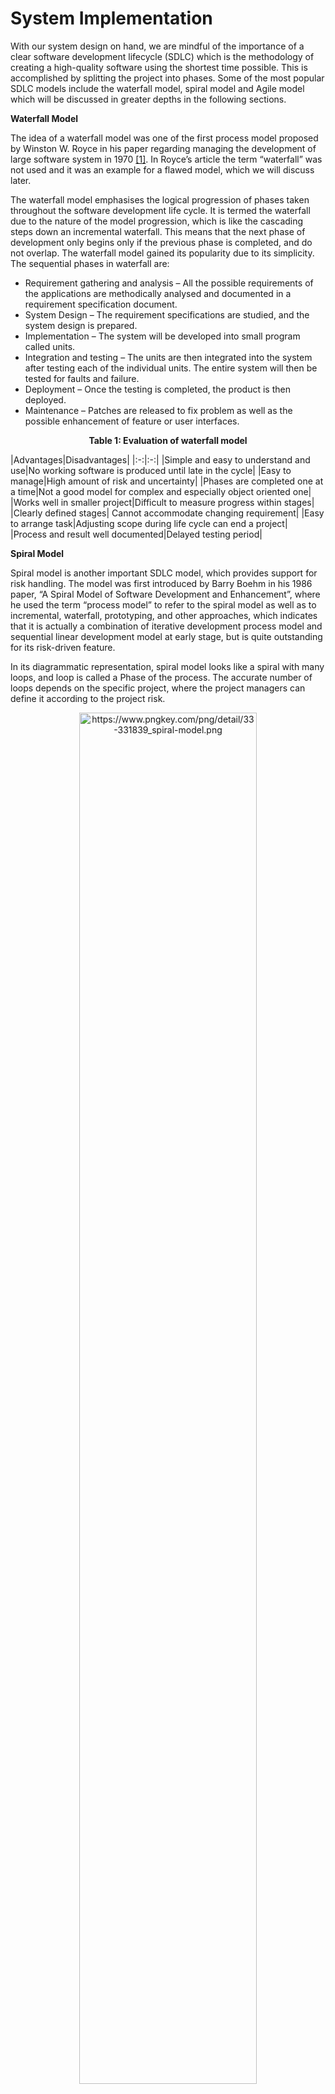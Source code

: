 # System Implementation

With our system design on hand, we are mindful of the importance of a clear software development lifecycle (SDLC) which is the methodology of creating a high-quality software using the shortest time possible. This is accomplished by splitting the project into phases. Some of the most popular SDLC models include the waterfall model, spiral model and Agile model which will be discussed in greater depths in the following sections.

<b>Waterfall Model</b>

 The idea of a waterfall model was one of the first process model proposed by Winston W. Royce in his paper regarding managing the development of large software system in 1970 [[1]](System_Implementation.md#references). In Royce’s article the term “waterfall” was not used and it was an example for a flawed model, which we will discuss later. 

The waterfall model emphasises the logical progression of phases taken throughout the software development life cycle. It is termed the waterfall due to the nature of the model progression, which is like the cascading steps down an incremental waterfall. This means that the next phase of development only begins only if the previous phase is completed, and do not overlap. The waterfall model gained its popularity due to its simplicity. The sequential phases in waterfall are:

* Requirement gathering and analysis – All the possible requirements of the applications are methodically analysed and documented in a requirement specification document.
* System Design – The requirement specifications are studied, and the system design is prepared. 
* Implementation – The system will be developed into small program called units.
* Integration and testing – The units are then integrated into the system after testing each of the individual units. The entire system will then be tested for faults and failure.
* Deployment – Once the testing is completed, the product is then deployed.
* Maintenance – Patches are released to fix problem as well as the possible enhancement of feature or user interfaces.

<b><p align= "center">Table 1: Evaluation of waterfall model</p></b>
|Advantages|Disadvantages|
|:-:|:-:|
|Simple and easy to understand and use|No working software is produced until late in the cycle|
|Easy to manage|High amount of risk and uncertainty|
|Phases are completed one at a time|Not a good model for complex and especially object oriented one|
|Works well in smaller project|Difficult to measure progress within stages|
|Clearly defined stages| Cannot accommodate changing requirement|
|Easy to arrange task|Adjusting scope during life cycle can end a project|
|Process and result well documented|Delayed testing period|


<b>Spiral Model</b>

Spiral model is another important SDLC model, which provides support for risk handling. The model was first introduced by Barry Boehm in his 1986 paper, “A Spiral Model of Software Development and Enhancement”, where he used the term “process model” to refer to the spiral model as well as to incremental, waterfall, prototyping, and other approaches, which indicates that it is actually a combination of iterative development process model and sequential linear development model at early stage, but is quite outstanding for its risk-driven feature.

In its diagrammatic representation, spiral model looks like a spiral with many loops, and loop is called a Phase of the process. The accurate number of loops depends on the specific project, where the project managers can define it according to the project risk. 

<p align="center">
<img src="Images/implementation/Sprial_Model.png" alt="https://www.pngkey.com/png/detail/33-331839_spiral-model.png" width=75%>
</p>
<b><p align= "center">Figure 1: The Spiral model graphical representation </p></b>

### Reference
[Spiral Model](https://pdfs.semanticscholar.org/3d71/0cdac84dce7387177da471b9822e03029d1c.pdf?_ga=2.68442905.987963553.1590128111-1603561370.1589100842)

The Radius of the spiral at any point shows the cost of the project so far, and the angular dimension suggests the progress made so far in the current phase. Each phase begins with a goal for the design, ends when the developer or client reviews the progress and is divided into four quadrants as shown in the diagram. The details of these four quadrants are:

* Determine objectives - Requirements are gathered from the customers and the objectives are identified, elaborated and analyzed at the start of every phase. It is important to also identify alternative solutions in case the attempted version fails to perform.
* Identify and resolve risks - Risk analysis should be performed on all possible solutions in order to find any faults or vulnerabilities during this quadrant-- such as running over the budget or areas within the software that could be open to cyber-attacks. Each risk should then be resolved using the most efficient strategy. At the end of this quadrant, Prototype is built for the best possible solution.
* Development and test - During the third quadrant, the identified features are developed and verified through testing. At the end of the third quadrant, the next version of the software is available.
* Plan the next iteration - In the last quadrant, the test results of the newest version are evaluated. This analysis allows programmers to stop and understand what worked and didn’t work before progressing with a new build. At the end of this quadrant, planning for the next phase begins and the cycle repeats. At the end of the whole spiral, the software is finally deployed in its respective market.

Based on its characteristics, the spiral model is best used in large, expensive and complicated projects. Its pros and cons are discussed below:

<b><p align= "center">Table 2: Evaluation of spiral model</p></b>

|Advantages|Disadvantages|
|:-:|:-:|
|Risk handling|Complex|
|Flexibility - Changes made to the requirements during the process can be easily adopted and incorporated|Too much dependable on Risk Analysis - Without very highly experienced expertise, it is going to be a failure to develop a project using this model.|
|Customer satisfaction - The spiral model facilitates customer feedback|Difficulty in time management - The number of phases is unknown at the start of the project, so time estimation is very difficult.|
|Easy to estimate cost of the whole project| Expensive, not suitable for small projects|

<b>Agile Model</b>
Agile model is also a type of Incremental model. Software is developed in incremental, rapid cycles. This results in small incremental releases with each release building on previous functionality. Each release is thoroughly tested.

<p align="center">
<img src="Images/implementation/Agile_model.jpg" alt="http://www.seherfranz.com/semantic/dist/img/stories/agile-basics.jpg" width=75%>
</p>
<b><p align= "center">Figure 2: Graphical representation of sprints </p></b>

### References
[Sprint](http://www.seherfranz.com/story.html)

Unlike the Waterfall model, the development team ultimately decides at the beginning of a sprint (or iteration) what can be accomplished in the timeframe and sets out to build a series of features, delivering working software that can be installed in a production environment at the end of the sprint, which meets the demand for faster software development.

There are various approaches adhering to Agile, including, but not limited to:
* Scrum
* Crystal
* Dynamic Software Development Method (DSDM)
* Feature Driven Development (FDD)
* Lean Software Development
* Extreme Programming (XP)

<p align="center">
<img src="Images/implementation/Agile_model_1.png" alt="https://res.cloudinary.com/indysigner/image/fetch/f_auto,q_auto/w_2000/https://cloud.netlifyusercontent.com/assets/344dbf88-fdf9-42bb-adb4-46f01eedd629/a68c2cc3-d3f2-40a6-8bf5-e29bfa3cbc00/4-collaborative-coding-ultimate-career-hack.png" width=75%>
</p>
<b><p align= "center">Figure 3: The Agile model graphical representation </p></b>

### References
[Agile model](https://www.smashingmagazine.com/2020/04/collaborative-coding-ultimate-career-hack/)

Importantly, the Agile software development lifecycle is dominated by the iterative process. Each iteration results in the next piece of the software development puzzle. There are different expressions regarding the stages in an iteration process, but most are similar in general. A typical example is as follows:
* Requirements - Define the requirements for the iteration based on the product backlog, sprint backlog, customer and stakeholder feedback.
* Design - When the project has been identified, the team should work with stakeholders to define requirements. Flow diagram or the high-level UML diagram can be used to show the work of new features.
* Development - When the team defines the requirements, the work begins. Designers and developers start working on their project, which aims to deploy a working product. The product will undergo various stages of improvement, so it includes simple, minimal functionality.
* Testing - QA (Quality Assurance) testing, internal and external training, documentation development.
* Deployment - Integrate and deliver the working iteration into production
* Review/Feedback - Accept customer and stakeholder feedback and work it into the requirements of the next iteration.


<b><p align= "center">Table 3: Evaluation of agile model</p></b>
|Advantages|Disadvantages|
|:-:|:-:|
|Frequent Delivery|Lack of emphasis on necessary designing and documentation|
|Face-to-Face Communication with clients|The project can easily get taken off track if the customer representative is not clear what results that they want|
|Efficient design and fulfils the business requirement|Only senior programmers can take the kind of decisions required during the development process|
|Anytime changes are acceptable|In case of some software deliverables, especially the large ones, it is difficult to assess the effort required at the beginning of the software development life cycle|
|Reduce total development time| |
|Continuous attention to technical excellence and good design| |

<p align = "center" style = "color:red">
<b>???missing column!!!</b></p>

<b>Choice of SDLC methodology</b>

By contrasting the different models for software development, we decide to go for the Agile approach for the following few reasons. Firstly, the Agile approach has a few immediate advantages over traditional method such as the waterfall model due to its nature of being flexible. Although the rigidity of the waterfall model does prove to be very efficient in completing task phase by phase, and also the methodology can be explained with ease to ammeter coder there are inherent risk in this approach one of the most obvious being the lack to unit testing. Secondly, due to our idea and features for the project constantly evolving as we are implementing new features, so the Agile model fits our requirement as it features frequent check-ins which allow for changes to be made constantly. Whereas in the waterfall model, due to the linear progression does not encourage phases to be revisited.  Thirdly, the Agile methodology is way faster overall compared to the other methodology because far less re-work or major changes are made when progressing as most issues and changes are identified in the early stages.

### References
[[1] MANAGING THE DEVELOPMENT OF LARGE SOFTWARE SYSTEMS](http://www-scf.usc.edu/~csci201/lectures/Lecture11/royce1970.pdf)

## Breakdown of project into sprints
As mentioned above in our system implementation we decided on the agile approach which features breaking down of project into sprints. Sprint planning is part of the scrum framework where we will determine what to work on in each of the sprint and discuss the initial plan for completing these backlog items. The figure below is a graphical representation of our sprint cycle and the detailed backlogs items derived from our user stories can be seen at (reference start of backlog) here.

<p align="center">
<img src="Images/implementation/sprint.jpg">
</p>
<b><p align= "center">Figure 1: The agile model for Fitness Jungle </p></b>

### M5 Product Backlog
<b><p align= "center">Table 4: M5 Product Backlog</p></b>

|Priority|Backlog Item|User Story ID|User Story|Estimated time (hours)|
|:-:|:-:|:-:|:-:|:-:|
|1|Application setup|-|-|3|
|2|MQTT connectivity|-|-|8|
|3|View user details|5|As a user, I want to view my details on my device, so that I can identify my device.|15|
|4|View pet details|3|As a user, I want to view my virtual pet details, so that I can see its progress.|26|
|5|View steps|2|As a user, I want to track my steps and calories, so that I can know my daily step count.|12|
|6|View activity report|1|As a user, I want to view my activity report, so that I can better plan my exercise regime.|17|
|7|User login|4|As a user, I want to be able to log in, so that I can access the application.|17|
|8|Send step updates|8|As a user, I want to send my steps to server, so that I can track my steps and calories.|2|
|9|Map system|7|As a user, I want to check the map and track my movement route, so that I can look back and see what I have been today.|18|
|10|Friend system|6|As a user, I want to view and add friends, so that I can interact with my friends.|14|
|11|View health report|9|As a user, I want to receive my health report, so that I can see my sport progress.|15|

### Desktop Product Backlog
<b><p align= "center">Table 5: Desktop Product Backlog</p></b>
|Priority|Backlog Item|User Story ID|User Story|Estimated time (hours)|
|:-:|:-:|:-:|:-:|:-:|
|1|Application setup|-|-|3.5|
|2|MQTT connectivity|-|-|3.5|
|3|View user information|2|As a developer, I want to be able to view information about any user, so I can tailor specific health feedback to them.|22.5|
|4|View user statistics|3|As a developer, I want to be able to view a graphical representation of my user’s usage statistics, so that I can have a better understanding about the user’s usage.|17.5|
|5|Add pets|4|As a developer, I want to be able to add new virtual pets and pet skins, so that the users will have a variety to pet and pet skins to choose from.|15|
|6|View pets|6|As a developer, I want to be able to view virtual pets and pet skins, so that I can see the list currently available to the users.|1|
|7|Modify pets|5|As a developer, I want to be able to modify virtual pets and pet skins, so that I can make updates to the designs.|15|
|8|Admin authentication|1|As a developer, I want to be able to log in to the application, so that I can be authenticated to view privileged information about my users.|15|
|9|Logging System|7|As a developer, I want to be able to view all the changes made on the desktop application, so that I can revert to previous state if a bug was produced.|20|

### Web Product Backlog 
<b><p align= "center">Table 6: Web Product Backlog </p></b>
|Priority|Backlog Item|User Story ID|User Story|Estimated time (hours)|
|:-:|:-:|:-:|:-:|:-:|
|1|Application setup|-|-|5|
|2|User account|1|As a user, I want to register an account, log in and link my M5Stack to it, so that I can start playing the game.|10|
|3|View profiles|2|As a user, I want to view my profile and pet information, so that I can identify my account and view my pet’s progress.|8|
|4|Update profile|4|As a user, I want to edit my profile and pet status, so that I can make changes should I want to.|10|
|5|Friend system|5|As a user, I want to view my friends list, so that I can interact with my friends.|12|
|6|Step count report|3|As a user, I want to view a report about my daily steps, so that I can monitor my daily activity.|10|
|7|Map system|6|As a user, I want to check my daily route on the map, so that I can look back at and see where I have been today.|18|

### Server Product Backlog
<b><p align= "center">Table 7: Server Product Backlog </p></b>
|Priority|Backlog Item|For sub-system|User Story ID|Estimated time (hours)|
|:-:|:-:|:-:|:-:|:-:|
|1|Server setup|-|-|3|
|2|Database Creation|-|-|22|
|3|Register new user (HTTP)|Web|1|5|
|4|Authenticate user (HTTP)|Web|1|5|
|5|Get user details (HTTP)|Web|2|5|
|6|Update user details (HTTP)|Web|4|5|
|7|Get pet types (HTTP)|Web|4|5|
|8|Create user’s pet (HTTP)|Web|4|5|
|9|Get user’s pets (HTTP)|Web|2|5|
|10|Update user’s pet (HTTP)|Web|4|5|
|11|Set user’s active pet (HTTP)|Web|4|5|
|12|Get user and active pet details (MQTT)|M5stack|5|5|
|13|Send step count update (MQTT)|M5stack|3|5|
|14|Get list of users (MQTT)|Desktop|2|5|
|15|Get user details (MQTT)|Desktop|2|5|
|16|Get user’s step count updates within|Desktop|-|5|
|17|Register device (MQTT)|M5stack|3|5|
|18|Authenticate admin (MQTT)|Desktop|4|5|

<b>Sprint 1: Building user interfaces and API design</b>

In this sprint, we will not be building the full features but rather just the user interfaces. This is a little unconventional since a sprint cycle usually takes a feature through design to implementation. However, the team felt that it will be more beneficial if we started with the building of the user interfaces to make clear of the data requirements and allow a more coherent flow of the applications. This will also allow for a better API design as the API designer will have an overview of the data required by the different clients and be able to build more general-purpose APIs that can be shared by clients. This contrasts with building APIs with each feature implementation, which can result in APIs with narrow scopes and increase data redundancy in APIs. In addition, making any API changes will result in previous implemented features having to be modified to keep with the changes. Thus, to reduce API changes and have a better application design flow, the team decided to take an unconventional approach in the first sprint. 

At this stage, the meetings are held every 2 days instead of daily as advocated in Scrum. This is due to the reason that more time is required for coming up with designs before holding meetings. An end of sprint meeting is held to discuss about the sprint that just happened, and to identify the areas we did well and the areas to improve. In particular, the team felt that the meetings held every other day are great in keeping everyone on the same page. However, we felt that the communication of requirements is not as active as we will like and will work on it for subsequent sprints. We also reviewed and confirmed on the design details and decided on details for the next sprint.

### M5Stack Sprint 1 Backlog
<b><p align= "center">Table 8: M5Stack Sprint 1 Backlog</p></b>
Priority|Product Backlog Item|User Story ID|Estimated time (hours)
|:-:|:-:|:-:|:-:|
|1|<b>Application setup|-|3
| |Setup M5Stack environment and import relevant modules| |3
|2|<b>View user details (user interface)|5|6
| |Designing user details page| |3
| |Creating user details page| |3
|3|<b>View pet details (user interface)|3|10
| |Designing pet details page| |5
| |Creating pet details page| |5
|4|<b>View steps (user interface)|2|4
| |Designing track steps page| |2
| |Creating track steps page| |2
|5|<b>View activity report (user interface)|1|6
| |Designing report page| |2
| |Creating report page| |4
|6|<b>User login (user interface)|4|9
| |Designing logo page| |1.5
| |Creating logo page| |1.5
| |Designing login page| |1.5
| |Creating login page| |1.5
| |Designing keyboard plug-in unit| |1.5
| |Creating keyboard plug-in unit| |1.5

### Desktop Sprint 1 Backlog
<b><p align= "center">Table 9: Desktop Sprint 1 Backlog</p></b>
Priority|Product Backlog Item|User Story ID|Estimated time (hours)
|:-:|:-:|:-:|:-:|
|1|<b>Application setup|-|2.5
| |Create a setup method for the processing window| |1
| |Create a draw method for setting background of window| |1
| |Create a dashboard class for the methods such as building of display elements| |0.5
|2|<b>View user Information (user interface)|2|4
| |Create an element that loads picture from web, resize image and appropriately displaying image at a suitable position| |0.5
| |Create an element that display user information such as username, first name, etc. (Static information)| |0.5
| |Create a dropdown list to display all the different user registered in the database| |2
|3|<b>View user statistics (user interface)|3|3.5
| |Create an element that display user basic statistic such as daily steps, weekly steps and average daily steps (Static information)| |0.5
| |Create an element that plot bar chart for daily steps by hourly basis and weekly steps daily basis (Static information)| |3

### Web Sprint 1 Backlog
<b><p align= "center">Table 10: Web Sprint 1 Backlog</p></b>
Priority|Product Backlog Item|User Story ID|Estimated time (hours)
|:-:|:-:|:-:|:-:|
|1|<b>Application setup|-|2
| |Setup Vue.js and import relevant libraries| |2
|2|<b>User account (user interface)| 1|4
| |Log in page framework| | 2
| |Log in page CSS| | 2
|3|<b>View profile (user interface)| 2| 4
| |Profile page framework| | 2
| |Profile page CSS| | 2
|4|<b>Update profile (user interface)|4|4
| |Profile edit page framework| | 2
| |Profile edit page CSS| | 2
|5|<b>Friend system (user interface)| 5| 6
| |Friend component| | 2
| |Friend component CSS| | 2
| |Friend list page| |1
| |Friend list page CSS| | 1
|6|<b>Map system (user interface)| 6|2
| |Map page framework| | 1
| |Map page CSS| |1

### Server Sprint 1 Backlog
<b><p align= "center">Table 11: Server Sprint 1 Backlog</p></b>
Priority|Product Backlog Item|For sub-system|User Story ID|Estimated time (hours)
|:-:|:-:|:-:|:-:|:-:|
|1|<b>Database Creation (Design)|-|-|10
||Design User table||1
||Design BasePetType table||1
||Design PetType table||1
||Design PetLevel table||1
||Design UserPet table||1
||Design UserIntervalStep table||1
||Design UserPetIntervalStep table||1
||Design Friend table||1
||Design FriendStatus table||1
||Design Admin table||1
|2|<b>Register new user (HTTP) API Design|Web|1|1
|3|<b>Authenticate user (HTTP) API Design|Web|1|1
|4|<b>Get user details (HTTP) API Design|Web|2|1
|5|<b>Update user details (HTTP) API Design|Web|4|1
|6|<b>Get pet types (HTTP) API Design|Web|4|1
|7|<b>Create user’s pet (HTTP) API Design|Web|4|1
|8|<b>Get user’s pets (HTTP) API Design|Web|2|1
|9|<b>Update user’s pet (HTTP) API Design|Web|4|1
|10|<b>Set user’s active pet (HTTP) API Design|Web|4|1
|11|<b>Get user and active pet details (MQTT) API Design|M5Stack|5|1
|12|<b>Send step count update (MQTT) API Design|M5Stack|3|1
|13|<b>Get list of users (MQTT) API Design|Desktop|2|1
|14|<b>Get user details (MQTT) API Design|Desktop|2|1
|15|<b>Get user’s step count updates within interval (MQTT) API Design|Desktop|3|1
|16|<b>Register device (MQTT) API Design|M5Stack|4|1
|17|<b>Authenticate admin (MQTT) API Design|Desktop|1|1

<b>Sprint 2: First wave of implementation</b>

In this sprint, we start off the first wave of feature implementations. The server is added with the APIs required by the different sub-systems, developing in the sequence shown in the user sequence diagram. The different sub-systems build on from the user interfaces and establish communication with the server via API calls to retrieve the required data. In particular, for the desktop application, the time required to build the user interfaces exceed the initial expectations in the previous sprint and thus a portion of this sprint will be to continue building the user interfaces alongside implementing features.

At this stage, meetings are held daily as the pace of implementation has picked up and communication between server and the different sub-systems is vital to keep each other up to date. An end of sprint meeting is held to discuss on the current sprint and what could be improved for the implemented features. The improvements to make will be brought over to the next sprint alongside implementation of other features.

### M5Stack Sprint 2 Backlog
<b><p align= "center">Table 12: M5Stack Sprint 2 Backlog</p></b>
Priority|Product Backlog Item|User Story ID|Estimated time (hours)|
|:-:|:-:|:-:|:-:|
|1|<b>MQTT connectivity</b>|-|8|
| |Setup MQTT environment||1|
| |Setup WiFi class on M5stack| |3|
| |Setup publish and subscribe topics| |1|
| |Test sending messages| |1.5|
| |Test receiving messages| |1.5|
|2|<b>View user details</b>|5|6|
| |Send request JSON| |1|
| |Receive response JSON| |1|
| |Display user details| |4|
|3|<b>View pet details</b>|3|6|
| |Send request JSON| |1|
| |Receive response JSON| |1|
| |Display pet details| |4|
|4|<b>Send steps updates</b>|8|2|
| |Send request JSON| |1|
| |Receive response JSON| |1|
|5|<b>View steps</b>|2|5|
| |Send request JSON| |1|
| |Receive response JSON| |1|
| |Display steps| |3|
|6|<b>View activity report</b>|1|8|
| |Send request JSON| |1|
| |Receive response JSON| |1|
| |Display activity report| |6|
|7|<b>User login</b>|4|8|
| |Send request JSON| |1|
| |Receive response JSON| |1|
| |Display login workflow| |6|


### Desktop Sprint2 Backlog
<b><p align= "center">Table 13: Desktop Sprint2 Backlog</p></b>
Priority|Product Backlog Item|User Story ID|Estimated time (hours)
|:-:|:-:|:-:|:-:|
1|<b>Application setup|-|1
| |Create a local database to store data required locally| |1
2|<b>MQTT connectivity|-|3.5
| |Create a way to prints the connection status to the broker. E.g. connected, disconnected| |0.5
| |Create a method that handle incoming messages from the broker. E.g. updating user's information, etc.| |3
3|<b>View user Information|2|17
| |Create a dropdown list to display all the different user registered in the database (revisited)| |2
| |Create a class containing all the API for getting information on the list of users as well as performing data manipulation.| |5
| |Create a class containing all the API for performing specific user related tasks.| |5
| |Display the user information| |5
4|<b>sView user statistics|3|13
| |Create a class containing all the API to perform task related to the manipulation of data for steps.| |5
| |Display the graphs| |8

### Web Sprint2 Backlog
<b><p align= "center">Table 14: Web Sprint 2 Backlog</p></b>

Priority|Product Backlog Item|User Story ID|Estimated time (hours)
|:-:|:-:|:-:|:-:|
1|<b>Application setup|-|3
| |Router component registration| |1
| |Router anchors registration| |2
2|<b>User account|1|6
| |Log in page state design| |2
| |Function of update state by post request to server| |4
3|<b>View profile| 2|4
| |Profile page state design| |2
| |Function of update state by post request to server| |2
4|<b>Update profile| 4|6
| |Update profile state design| |2
| |Function of update state by post request to server| |4
5|<b>Friend system|5|6
| |Friend component state design| |1
| |Friend list page state design| |1
| |State delivery between friend component and friend list page| |2
| |Function of update state by post request to server| |2
6|<b>Map system| 6|6
| |Map page framework| |3
| |Function of update state by post request to server| |3

### Server Sprint 2 Backlog
<b><p align= "center">Table 15: Server Sprint 2 Backlog</p></b>
Priority|Product Backlog Item|For sub-system|User Story ID|Estimated time (hours) 
|:-:|:-:|:-:|:-:|:-:|
1|<b>Server setup|-|-|3
||Create a Node.js server|||3
2|<b>Database Creation|-|-|12
||Create and connect to sqlite3 database|||2
||Create User table|||1
||Create BasePetType table|||1
||Create PetType table|||1
||Create PetLevel table|||1
||Create UserPet table|||1
||Create UserIntervalStep table|||1
||Create UserPetIntervalStep table|||1
||Create Friend table|||1
||Create FriendStatus table|||1
||Create Admin table|||1
3|<b>Register new user (HTTP)|Web|1|4
||Build API|||2
||Test API|||2
4|<b>Authenticate user (HTTP)|Web|1|4
||Build API|||2
||Test API|||2
5|<b>Get user details (HTTP)|Web|2|4
||Build API|||2
||Test API|||2
6|<b>Update user details (HTTP)|Web|4|4
||Build API|||2
||Test API|||2
7|<b>Get pet types (HTTP)|Web|4|4
||Build API|||2
||Test API|||2
8|<b>Create user’s pet (HTTP)|Web|4|4
||Build API|||2
||Test API|||2
9|<b>Get user’s pets (HTTP)|Web|2|4
||Build API|||2
||Test API|||2
10|<b>Update user’s pet (HTTP)|Web|4|4
||Build API|||2
||Test API|||2
11|<b>Set user’s active pet (HTTP)|Web|4|4
||Build API|||2
||Test API|||2
12|<b>Get user and active pet details (MQTT)|M5Stack|5|4
||Build API|||2
||Test API|||2
13|<b>Send step count update (MQTT)|M5Stack|3|4
||Build API|||2
||Test API|||2

<b>Sprint 3: Second wave of implementation</b>

Coming to the second wave of implementation and the final sprint, the first part of this sprint will be to make improvements on the features implemented in Sprint 2 as discussed in the previous end of sprint meeting. Then it is to continue to work on the new features that are decided upon. Throughout the sprints, system testing is carried out with the implementation of each new feature to ensure the previous features are still working as intended with the addition of the new feature. The last part of the sprint, although not specified in the sprint backlog, is a full system testing where the 3 sub-systems are integrated and combined. Each group will test their sub-system and well as the other sub-systems to ensure functionalities of the system work as intended. Each group provides a checklist of use cases to the other groups to facilitate the testing. An end of sprint meeting is held to conclude on the development of the system, and to highlights any bugs that still exist. Bug fixes will be carried out and resolved before requesting for other groups to test the system again.

### M5Stack Sprint 3 Backlog
<b><p align= "center">Table 16: M5Stack Sprint 3 Backlog</p></b>
Priority|Product Backlog Item|User Story ID|Estimated time (hours)
|:-:|:-:|:-:|:-:|
1|<b>View user details |5|3
| |Renovate and improve the user view interface| |3
2|<b>View pet details |3|6
| |Renovate and improve the pet view interface| |3
| |Renovate and improve the pet skin view interface| |3
3|<b>View steps|2|3
| |Renovate and improve the steps view interface| |3
4|<b>View activity report|1|3
| |Renovate and improve the report view interface| |3
5|<b>Map system|7|18
| |Designing map details page| |6
| |Creating map details page| |8
| |Add location| |2
| |Add distance| |2
6|<b>Friend system|6|14
| |Designing friend details page| |4
| |Creating friend details page| |4
| |Add friend| |2
| |Add friend| |2
| |Set rank| |2

### Desktop Sprint 3 Backlog

<b><p align= "center">Table 17: M5Stack Sprint 3 Backlog</p></b>

Priority|Product Backlog Item|User Story ID|Estimated time (hours)
|:-:|:-:|:-:|:-:|
1|<b>View user Information|2|1.5
| |Adjusting the position of text box, font size to ensure user information is displayed correctly| |0.5
| |Adjusting the position of text box, font size to ensure user information is displayed correctly| |0.5
| |Adjusting the position of dropdown list| |0.5
2|<b>View user statistics|3|1
| |Adjusting the position of daily and weekly bar chart| |1
3|<b>Add pets|4|15
| |Create an interface for the adding of pets| |8
| |Create a class containing all the API required for the management of pets.| |5
| |Display add pet workflow| |2
4|<b>View pets|6|15
| |Create an interface for the viewing of pets| |10
| |Display the pet details| |5

### Web Sprint 3 Backlog

<b><p align= "center">Table 18: Web Sprint 3 Backlog</p></b>

Priority|Product Backlog Item|User Story ID|Estimated time (hours)
|:-:|:-:|:-:|:-:|
1|<b>Step count report|2|10
| |Import EChart plugin| |2
| |Render EChart using data from server| |8
2|<b>Map system|6|10
| |Import map plugin| |2
| |Render map using data from server| |8

### Server Sprint 3 Backlog
<b><p align= "center">Table 19: Server Sprint 3 Backlog</p></b>
Priority|Product Backlog Item|For sub-system|User Story ID|Estimated time (hours)
|:-:|:-:|:-:|:-:|:-:|
1|<b>Get list of users (MQTT)|Desktop|2|4
| |Build API| | |2
| |Test API| | |2
2|<b>Get user details (MQTT)|Desktop|2|4
| |Build API| | |2
| |Test API| | |2
3|<b>Get user’s step count updates within interval (MQTT)|Desktop|3|4
| |Build API| | |2
| |Test API| | |2
4|<b>Register device (MQTT)|M5Stack|4|4
| |Build API| | |2
| |Test API| | |2
5|<b>Authenticate admin (MQTT)|Desktop|1|4
| |Build API| | |2
| |Test API| | |2


<p align="center">
<img src="Images/implementation/sprint-total.jpg">
</p>
<b><p align= "center">Figure 2: The Gantt chart of sprints </p></b>

<p align="center">
<img src="Images/implementation/trello.png">
</p>
<b><p align= "center">Figure 3: The sprints in Trello </p></b>


## Details of evaluation for designs

The two groups of design under evaluation will be the system design, as discussed in the previous section, and the user interface design. 

### Objective
The system design will be evaluated based on the ability to meet system requirements using the design and the extensibility of the project. The team decided on this objective as it is a proof-of-concept project and the most important aspect of the project is to allow end users to try out the functionalities of the system. To determine if the system requirements are met, we start by performing software testing.

### Functional testing

The approach to software testing will be the “box” approach, specifically black-box testing or functional testing [1]. This method is chosen since the focus of the testing will be to make sure that the functionalities of the system, as specified in the system requirements, work as intended. In addition, the functional testing technique used is use case testing where the system is tested against a list of test cases [1]. The list of test cases is drafted based on the system requirements. The other techniques such as boundary value analysis and error guessing [1] are not employed, since at the proof-of-concept stage we are most concerned with usability of the system and less emphasis is put on edge case testing.

Thus, for each of the sub-systems, the first step will be to draft the list of use cases for each feature. Once that is completed, development will take place and the testing of each feature will be checking each of the use cases. If any of the use cases are not satisfied, the development continues until each of use cases are checked. When the entire list is checked, the feature will be ready for system testing where the feature will be tested with the rest of the system.

 As for the server, the APIs provided are tested according to the requirement specifications given by the three sub-system clients. To ensure that the data returned to the various clients is as intended, the first step to the development workflow will be to gather the data requirements from the various clients. After gathering the requirements, the API request and response objects will be designed and communicated to the sub-system clients for approval. This forms the first level of evaluation. After confirmation of the API design, the development of APIs will begin. HTTP APIs will be tested using a testing software called “Postman”. Postman allows sending of RESTful HTTP requests easily, therefore the APIs can be tested and verified with different requests and responses. As for MQTT APIs, the testing of these APIs will require an initial setup on the MQTT broker and examining the results on the broker.

### System Testing
Succeeding the functional testing will be system testing, where each feature of the sub-system will be integrated with the rest of the sub-system and tested [1]. This is one of the techniques in white-box testing, alongside unit testing and integration testing [1]. The other techniques are once again not employed due to the focus on producing functionalities for the system for proof-of-concept. In terms of code management, each sub-system has a branch manager that manages the merging of feature branches. After a member completes a feature and posts on a feature branch, the member will do a pull request to the main branch (more details of code and branch management in section 3c). The branch manager then conducts system testing to ensure that the feature branch works with the rest of the sub-system. Following that, the feature will be merged and posted on the main branch of the sub-system and members from other sub-systems will perform system testing.

### Limitations of testing techniques

After justifying the chosen techniques for testing, it is also important to state the limitations of these techniques. As mentioned earlier, there are other techniques in functional testing such as boundary value analysis and error guessing. The limitation of use case testing will be that we are not testing for edge cases with user input or action that can cause errors in the system. The system may be prone to errors with unexpected inputs or actions. These are bugs that are caused by unexpected user behaviour.
Next, for system bugs caused by the mistakes of programmers, functional testing is not comprehensive in detecting this type of bugs. System testing also only tests if the functionalities are working after integration using the expected user workflow. These tests do not test each section of the written program to ensure each section of the code is working as intended. The tests we employed are tests on the functionalities of the system on a higher level. The testing techniques that are aimed at mitigating such bugs are the unit test and integration test of the white-box testing. These tests are written for each section of the code written to ensure each unit of the code works as intended.

### Extensibility of system
After making sure system requirements are met, we can then evaluate the system design based on the extensibility of the project after implementing the design. The way we evaluate this is by firstly going through the list of features we have yet to implement and the foreseeable future enhancements and determining whether we can easily add these features to the system. According to the list, 
We can also easily substitute any part of the system

This fulfills the principle of “Separation-of-Concerns" (SoC) as the data is stored in a separate repository and we can modify the codebase of each sub-system without affecting dependencies. The principles of least surprise and least effort are also fulfilled since we are not introducing another database server and reducing setup overhead by using an embedded database. 

A standardised JSON object format is used for MQTT communication to ensure that subscribers on the same topic will be able to distinguish the sender and recipient as well as the API call. Details of the API design will be discussed under section 1e. This fulfills the “Liskov Substitution Principle” where the standardised request and response JSON objects serve as a common “contract” between the different sub-systems, which allows for substitution of the sub-systems. Lastly, the database is designed considering the foreseeable enhancements and normalised to BCNF form. This fulfills the “Open-Closed” principle where we allow for functional extensions to the various sub-systems.

<p align = "center" style = "color:red">
<b>Need insert reference!!!</b></p>

## Evaluation of user interface design
### Objective
The main goal of the evaluation is essentially testing the usability of the UI system, including ease of operation, interaction efficiency, the frequency and severity of the error and user satisfaction. The type of testing done in this case will be user testing where the UI designs are tested with real users in real scenarios. The objective of the test is to have a better understanding of user concerns regarding the usability of the product. 

### User testing techniques

The following are commonly used user testing techniques: 
* Heuristic Evaluation - This method involves evaluators examining the interface and judging its compliance with recognized usability principles (the "heuristics").
* Cognitive Walkthrough - The cognitive walkthrough method is a usability inspection method used to identify usability issues in interactive systems, focusing on how easy it is for new users to accomplish tasks with the system.This method involves evaluators examining the interface and judging its compliance with recognized usability principles (the "heuristics").
* Structured and Unstructured Interview - Structured and unstructured interviews are common methods of gathering data in research. While structured interviews are mostly used in quantitative observation, an unstructured interview is usually used in qualitative data collection. - The cognitive walkthrough method is a usability inspection method used to identify usability issues in interactive systems, focusing on how easy it is for new users to accomplish tasks with the system.
* GOMS (Goals, Operators, Methods and Selection Rules) - A GOMS model is composed of methods that are used to achieve specific goals. These methods are then composed of operators at the lowest level. The operators are specific steps that a user performs and are assigned a specific execution time. 

### Choice of evaluation technique: Heuristic Evaluation

Beside the realistic factors, Heuristic Evaluation itself is a very useful method which has been proved to be efficient and strong enough for software UI design. It is a detailed, technically sound process that assesses the product against a clear set of criteria. In addition, due to current situation of the COVID-19, it’s rather impractical for us to conduct off-line user research. Thus, the team decided that Heuristic Evaluation would be the most practical UI evaluation method for us. 

The ten principles of Heuristic Evaluation are as follow:
1. Visibility of system status
2. Match between system and the real world
3. User control and freedom
4. Consistency and standards
5. Error prevention
6. Recognition rather than recall
7. Flexibility and efficiency of use
8. Aesthetic and minimalist design
9. Help users recognize, diagnose, and recover from errors
10. Help and documentation 

We made a questionnaire following the principles of Heuristic Evaluation for our group members who are responsible for the different sub-systems. From completing the questionnaire, it turns out that the advantages and disadvantages of our UI design are highlighted quickly and clearly.

The evaluation is only as good as the people we get to do it. This means we have to spend a lot of time analysing and reviewing experts to make sure they are relevant and experienced in the issues you are concerned with.

### Limitations of Heuristic Evaluation
* The groups developing each sub-system are small, therefore the range of views is narrow
* As the evaluation is done by the developers of the system, it may not reflect the actual needs of the users.
* The team does not consist of an expert on user experience design, thus it may not be the most accurate evaluation of design

<p align="center">
<img src="Images/implementation/question.jpeg" width=80%>
</p>
<b><p align= "center">Figure 4: Heuristic Evaluation of Fitness Jungle </p></b>

## Discussion of Social and Ethical implications of the work

Fitness Jungle, as the product of the Internet of Things, is possibly poised to be the next step in the information revolution, portending societal change that will rival that of the internet itself. Furthermore, the size of the IoT is expected to be immense whatever in quantity or investment. It thus has the attention of companies, governments, and citizens worldwide, giving rise to research in industry and academia alike. Because of the powerful ability of sensors, informational processors and actuators in IoT, we need to discuss the social and ethical implications as follows: 
### Society implication 
In the target of Fitness Jungle is to improve health via the method of combination pedometer and interesting virtual pets. Traditionally, similar sports devices only basic information and sports charts. We try to add interesting elements to these boring data to motivate users to keep fitness. In this case, different cute virtual pets are selected by the user and they can change the appearance by higher level and decoration. It’s like a reality development game that can improve with pets. Users usually put in more effort in the sport and fitness when they find that these efforts can be seen intuitively. 
### Software development 
In this work, our members follow the BCS Code of Conduct, and insist that we have due regard for public health, privacy, security and wellbeing of others and the environment; we have due regard for the legitimate rights of third parties; we will conduct our professional activities without discrimination on the grounds of sex, sexual orientation, marital status, nationality, color, race, ethnic origin, religion, age or disability, or of any other condition or requirement; we will promote equal access to the benefits of IT and seek to promote the inclusion of all sectors in society wherever opportunities arise. 
Informed consent 
Any participant in the evaluation need to complete the information sheet and the informed consent referred from the University of Bristol. In the information sheet will introduce the purpose and principle of our work, suitable and unsuitable people, risks and disadvantages, and question feedback channel. After understanding our project work, participants will be asked for informed consent. Besides, the end user also needs to read the information sheet and agree with the informed consent before registering as an official user or the first time using our product in order to gain the permission of its users.  
### Privacy  
This IoT device will gather personal information and physical health data through the web application and M5 stack, and then communicates that information to some receiver, like MQTT, desktop application, and database. Personal information is generally collected when users officially register in our web application, and the physical steps with date and time are automatically updated within a specific period. These vast amounts of user data will store in a database or desktop application just for statistics and displaying. At the same time, in order to protect user’s privacy, this work is consciously regulated under the EU General Data Protection Regulation (GDPR), which has confirmed in the UK in 2018. 
### Information Security 
Although this work guarantees that the data collected is only used for the service of this work, it will not be shared and leaked to other platforms or corporation, it still failures to ensure effective information security because of the unencrypted informational flow and possible security threats by the hacker. For example, during the testing of communication with the different subsystems, messages in the ‘json’ topic are revealed because multiple groups are using ‘json’ as the topic name. Similarly, the hacker can gain all information between different devices if they know the topic name. Besides, the originally planned map system may cause greater security problems, which is another reason why the map system is not performed. The map system commonly will upload the location and distance of users, which may place users at physical risk, as well as relay sensitive national security information, for instance, soldiers and site infrastructure. 
### Physical safety 
While all subsystems in this project, desktop, web, or M5 stack, do not harm the human body, this IoT device may cause some mental health problems. For example, there are ranking and competition mechanisms in the friend system, which may cause increased pressure on users whatever it is to compete for victory or to be frustrated by failure. Another mental health problem is that users may become addicted to lovely virtual pets, reducing expectations for other aspects of life. 
### Trust 
Most of the time, trust is an invisible assumption when IoT working efficiently, seamlessly, and safely. In this work, trust is not permanent because of the different situations. For example, the WiFi system in M5 stack used to apply public network (UOB-guest) to connect the MQTT hive rather than home network now. The latter means that you cannot timely upload steps for statistics, while the former is not obvious because users can usually connect to public networks. Another example is the delay and UI lags of M5 stack, this is determined by the configuration of the device itself, so we classify it as temporarily trustworthy. In other aspects, desktop and web applications are more reliable in this project.
<p align = "center" style = "color:red">
<b>Need reference!!!</b></p>
